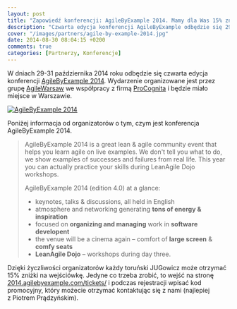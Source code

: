```yaml
---
layout: post
title: "Zapowiedź konferencji: AgileByExample 2014. Mamy dla Was 15% zniżki!"
description: "Czwarta edycja konferencji AgileByExample odbędzie się 29-31 października 2014 roku w Warszawie. Mamy dla Was 15% zniżki!"
cover: "/images/partners/agile-by-example-2014.jpg"
date: 2014-08-30 08:04:15 +0200
comments: true
categories: [Partnerzy, Konferencje]
---
```

W&nbsp;dniach 29-31 października 2014 roku odbędzie się czwarta edycja konferencji <a href="http://2014.agilebyexample.com" target="_blank">AgileByExample 2014</a>. Wydarzenie organizowane jest przez grupę <a href="http://www.agilewarsaw.com" target="_blank">AgileWarsaw</a> we współpracy z&nbsp;firmą <a href="http://procognita.pl" target="_blank">ProCognita</a> i&nbsp;będzie miało miejsce w&nbsp;Warszawie.

<div class="row text-center" style="margin-bottom:10px;">
  <div class="col-md-12">
    <a class="no-text-decoration" href="http://2014.agilebyexample.com" target="_blank">
      <img class="no-border" src="{{ root_url }}/images/partners/agile-by-example-2014.jpg" alt="AgileByExample 2014" />
    </a>
  </div>
</div>

Poniżej informacja od organizatorów o tym, czym jest konferencja AgileByExample 2014. <!--more-->

<blockquote>
  <p>
  	AgileByExample 2014 is a&nbsp;great lean &amp; agile community event that helps you learn agile on live examples. We don't tell you what to do, we show examples of successes and failures from real life. This year you can actually practice your skills during LeanAgile Dojo workshops.
  </p>
  <p>AgileByExample 2014 (edition 4.0) at a&nbsp;glance:</p>
  <ul>
  	<li>keynotes, talks &amp; discussions, all held in English</li>
  	<li>atmosphere and networking generating <strong>tons of energy &amp; inspiration</strong></li>
  	<li>focused on <strong>organizing and managing</strong> work in <strong>software developent</strong></li>
  	<li>the venue will be a&nbsp;cinema again – comfort of <strong>large screen</strong> &amp; <strong>comfy seats</strong></li>
  	<li><strong>LeanAgile Dojo</strong> – workshops during day three.</li>
  </ul>
</blockquote>

Dzięki życzliwości organizatorów każdy toruński JUGowicz może otrzymać 15% zniżki na wejściówkę. Jedyne co trzeba zrobić, to wejść na stronę <a href="http://2014.agilebyexample.com/tickets/" target="_blank">2014.agilebyexample.com/tickets/</a> i&nbsp;podczas rejestracji wpisać kod promocyjny, który możecie otrzymać kontaktując się z&nbsp;nami (najlepiej z&nbsp;Piotrem Prądzyńskim).